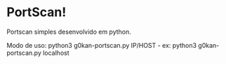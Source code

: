 # PortScan!
Portscan simples desenvolvido em python.

Modo de uso: python3 g0kan-portscan.py IP/HOST - ex: python3 g0kan-portscan.py localhost
